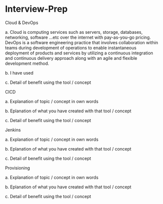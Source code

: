# Interview-Prep

Cloud & DevOps

a. Cloud is computing services such as servers, storage, databases, networking, software ...etc over the internet with pay-as-you-go pricing. DevOps is a software engineering practice that involves collaboration within teams during development of operations to enable instantaneous deployment of products and services by utilizing a continuous integration and continuous delivery approach along with an agile and flexible development method.  

b. I have used 

c. Detail of benefit using the tool / concept

CICD

a. Explanation of topic / concept in own words

b. Eplanation of what you have created with that tool / concept

c. Detail of benefit using the tool / concept

Jenkins

a. Explanation of topic / concept in own words

b. Eplanation of what you have created with that tool / concept

c. Detail of benefit using the tool / concept

Provisioning

a. Explanation of topic / concept in own words

b. Eplanation of what you have created with that tool / concept

c. Detail of benefit using the tool / concept
